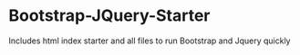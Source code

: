 # Bootstrap-JQuery-Starter
Includes html index starter and all files to run Bootstrap and Jquery quickly
